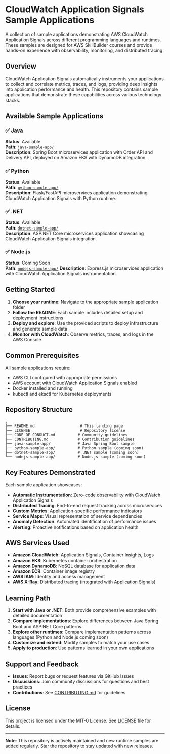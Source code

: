 # CloudWatch Application Signals Sample Applications

A collection of sample applications demonstrating AWS CloudWatch Application Signals across different programming languages and runtimes. These samples are designed for AWS SkillBuilder courses and provide hands-on experience with observability, monitoring, and distributed tracing.

## Overview

CloudWatch Application Signals automatically instruments your applications to collect and correlate metrics, traces, and logs, providing deep insights into application performance and health. This repository contains sample applications that demonstrate these capabilities across various technology stacks.

## Available Sample Applications

### ✅ Java
**Status**: Available  
**Path**: [`java-sample-app/`](./java-sample-app/)  
**Description**: Spring Boot microservices application with Order API and Delivery API, deployed on Amazon EKS with DynamoDB integration.

### ✅ Python
**Status**: Available  
**Path**: [`python-sample-app/`](./python-sample-app/)  
**Description**: Flask/FastAPI microservices application demonstrating CloudWatch Application Signals with Python runtime.

### ✅ .NET
**Status**: Available  
**Path**: [`dotnet-sample-app/`](./dotnet-sample-app/)  
**Description**: ASP.NET Core microservices application showcasing CloudWatch Application Signals integration.

### ✅  Node.js
**Status**: Coming Soon  
**Path**: [`nodejs-sample-app/`](./nodejs-sample-app/) 
**Description**: Express.js microservices application with CloudWatch Application Signals instrumentation.

## Getting Started

1. **Choose your runtime**: Navigate to the appropriate sample application folder
2. **Follow the README**: Each sample includes detailed setup and deployment instructions
3. **Deploy and explore**: Use the provided scripts to deploy infrastructure and generate sample data
4. **Monitor with CloudWatch**: Observe metrics, traces, and logs in the AWS Console

## Common Prerequisites

All sample applications require:
- AWS CLI configured with appropriate permissions
- AWS account with CloudWatch Application Signals enabled
- Docker installed and running
- kubectl and eksctl for Kubernetes deployments

## Repository Structure

```
.
├── README.md                    # This landing page
├── LICENSE                      # Repository license
├── CODE_OF_CONDUCT.md          # Community guidelines
├── CONTRIBUTING.md             # Contribution guidelines
├── java-sample-app/            # Java Spring Boot sample
├── python-sample-app/          # Python sample (coming soon)
├── dotnet-sample-app/          # .NET sample (coming soon)
└── nodejs-sample-app/          # Node.js sample (coming soon)
```

## Key Features Demonstrated

Each sample application showcases:

- **Automatic Instrumentation**: Zero-code observability with CloudWatch Application Signals
- **Distributed Tracing**: End-to-end request tracking across microservices
- **Custom Metrics**: Application-specific performance indicators
- **Service Maps**: Visual representation of service dependencies
- **Anomaly Detection**: Automated identification of performance issues
- **Alerting**: Proactive notifications based on application health

## AWS Services Used

- **Amazon CloudWatch**: Application Signals, Container Insights, Logs
- **Amazon EKS**: Kubernetes container orchestration
- **Amazon DynamoDB**: NoSQL database for application data
- **Amazon ECR**: Container image registry
- **AWS IAM**: Identity and access management
- **AWS X-Ray**: Distributed tracing (integrated with Application Signals)

## Learning Path

1. **Start with Java or .NET**: Both provide comprehensive examples with detailed documentation
2. **Compare implementations**: Explore differences between Java Spring Boot and ASP.NET Core patterns
3. **Explore other runtimes**: Compare implementation patterns across languages (Python and Node.js coming soon)
4. **Customize and extend**: Modify samples to match your use cases
5. **Apply to production**: Use patterns learned in your own applications

## Support and Feedback

- **Issues**: Report bugs or request features via GitHub Issues
- **Discussions**: Join community discussions for questions and best practices
- **Contributions**: See [CONTRIBUTING.md](./CONTRIBUTING.md) for guidelines

## License

This project is licensed under the MIT-0 License. See [LICENSE](./LICENSE) file for details.

---

**Note**: This repository is actively maintained and new runtime samples are added regularly. Star the repository to stay updated with new releases.